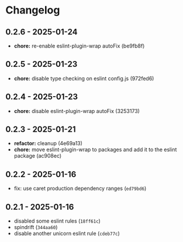 # Changelog

## 0.2.6 - 2025-01-24

- __chore:__ re-enable eslint-plugin-wrap autoFix (be9fb8f)

## 0.2.5 - 2025-01-23

- __chore:__ disable type checking on eslint config.js (972fed6)

## 0.2.4 - 2025-01-23

- __chore:__ disable eslint-plugin-wrap autoFix (3253173)

## 0.2.3 - 2025-01-21

- __refactor:__ cleanup (4e69a13)
- __chore:__ move eslint-plugin-wrap to packages and add it to the eslint package (ac908ec)

## 0.2.2 - 2025-01-16

- fix: use caret production dependency ranges (`ed79bd6`)

## 0.2.1 - 2025-01-16

- disabled some eslint rules (`18ff61c`)
- spindrift (`344aa60`)
- disable another unicorn eslint rule (`cdeb77c`)
